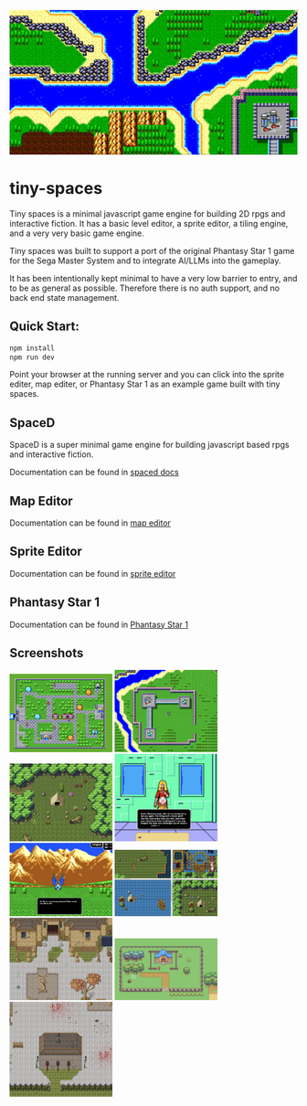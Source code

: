 <img src="img/palma-anim.gif" width="800" alt="PS1"><br>

# tiny-spaces

Tiny spaces is a minimal javascript game engine for building 2D rpgs and interactive fiction. It has a basic level editor, a sprite editor, a tiling engine, and a very very basic game engine. 

Tiny spaces was built to support a port of the original Phantasy Star 1 game for the Sega Master System and to integrate AI/LLMs into the gameplay.  

It has been intentionally kept minimal to have a very low barrier to entry, and to be as general as possible. Therefore there is no auth support, and no back end state management. 

## Quick Start:

```
npm install
npm run dev
```

Point your browser at the running server and you can click into the sprite editer, map editer, or Phantasy Star 1 as an example game built with tiny spaces.

## SpaceD

SpaceD is a super minimal game engine for building javascript based rpgs and interactive fiction. 

Documentation can be found in [spaced docs](src/spaced/README.md)

## Map Editor

Documentation can be found in [map editor](src/mapped/README.md)    

## Sprite Editor

Documentation can be found in [sprite editor](src/sprited/README.md)

## Phantasy Star 1

Documentation can be found in [Phantasy Star 1](src/games/ps1/README.md)

## Screenshots

<img src="img/camineet.png" width="180" alt="PS1"> <img src="img/palma.png" width="180" alt="PS1"> <img src="img/gentle.png" width="180" alt="PS1"> <img src="img/suelo.png" width="180" alt="PS1"> <img src="img/wingeye.png" width="180" alt="PS1"> <img src="img/edit.png" width="180" alt="PS1"><img src="img/mage.png" width="180" alt="PS1"> <img src="img/serene.png" width="180" alt="PS1"><img src="img/penta.png" width="180" alt="PS1">